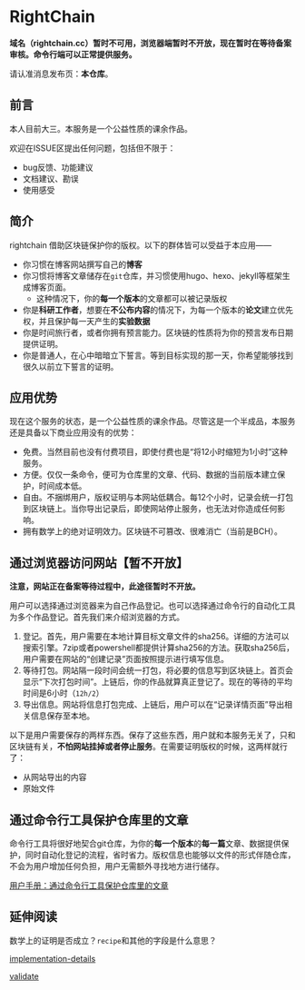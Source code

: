 # RightChain

**域名（rightchain.cc）暂时不可用，浏览器端暂时不开放，现在暂时在等待备案审核。命令行端可以正常提供服务。**

请认准消息发布页：**本仓库**。

## 前言


本人目前大三。本服务是一个公益性质的课余作品。

<!-- 服务所在的网址，是 https://RightChain.cc -->

<!-- Right = copyright = 版权。 Chain = BlockChain = 区块链。 -->

欢迎在ISSUE区提出任何问题，包括但不限于：
- bug反馈、功能建议
- 文档建议、勘误
- 使用感受

## 简介

rightchain 借助区块链保护你的版权。以下的群体皆可以受益于本应用——

- 你习惯在博客网站撰写自己的**博客**
- 你习惯将博客文章储存在`git`仓库，并习惯使用hugo、hexo、jekyll等框架生成博客页面。
    - 这种情况下，你的**每一个版本**的文章都可以被记录版权
- 你是**科研工作者**，想要在**不公布内容**的情况下，为每一个版本的**论文**建立优先权，并且保护每一天产生的**实验数据**
- 你是时间旅行者，或者你拥有预言能力。区块链的性质将为你的预言发布日期提供证明。
- 你是普通人，在心中暗暗立下誓言。等到目标实现的那一天，你希望能够找到很久以前立下誓言的证明。

## 应用优势

现在这个服务的状态，是一个公益性质的课余作品。尽管这是一个半成品，本服务还是具备以下商业应用没有的优势：

- 免费。当然目前也没有付费项目，即使付费也是“将12小时缩短为1小时”这种服务。
- 方便。仅仅一条命令，便可为仓库里的文章、代码、数据的当前版本建立保护，时间成本低。
- 自由。不捆绑用户，版权证明与本网站低耦合。每12个小时，记录会统一打包到区块链上。当你导出记录后，即使网站停止服务，也无法对你造成任何影响。
- 拥有数学上的绝对证明效力。区块链不可篡改、很难消亡（当前是BCH）。

## 通过浏览器访问网站【暂不开放】

**注意，网站正在备案等待过程中，此途径暂时不开放。**

用户可以选择通过浏览器来为自己作品登记。也可以选择通过命令行的自动化工具为多个作品登记。首先我们来介绍浏览器的方式。

1. 登记。首先，用户需要在本地计算目标文章文件的sha256。详细的方法可以搜索引擎。7zip或者powershell都提供计算sha256的方法。获取sha256后，用户需要在网站的“创建记录”页面按照提示进行填写信息。
2. 等待打包。网站隔一段时间会统一打包，将必要的信息写到区块链上。首页会显示“下次打包时间”。上链后，你的作品就算真正登记了。现在的等待的平均时间是6小时（`12h/2`）
3. 导出信息。网站将信息打包完成、上链后，用户可以在“记录详情页面”导出相关信息保存至本地。

以下是用户需要保存的两样东西。保存了这些东西，用户就和本服务无关了，只和区块链有关，**不怕网站挂掉或者停止服务**。在需要证明版权的时候，这两样就行了：

- 从网站导出的内容
- 原始文件
    



## 通过命令行工具保护仓库里的文章

命令行工具将很好地契合git仓库，为你的**每一个版本**的**每一篇**文章、数据提供保护，同时自动化登记的流程，省时省力。版权信息也能够以文件的形式伴随仓库，不会为用户增加任何负担，用户无需额外寻找地方进行储存。

[用户手册：通过命令行工具保护仓库里的文章](./readme-tool.md)

## 延伸阅读

数学上的证明是否成立？`recipe`和其他的字段是什么意思？

[implementation-details](implementation-details.md)

[validate](./validate.md)
